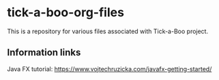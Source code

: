  # tick-a-boo-org-files

 This is a repository for various files associated with Tick-a-Boo project.

 ## Information links

 Java FX tutorial: https://www.vojtechruzicka.com/javafx-getting-started/ 
